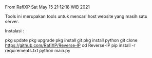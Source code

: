 From RafiXP
Sat May 15 21:12:18 WIB 2021

 Tools ini merupakan tools untuk mencari host website
yang masih satu server.

Instalasi :

pkg update
pkg upgrade
pkg install git
pkg install python
git clone https://github.com/RafiXP/Reverse-IP
cd Reverse-IP
pip install -r requirements.txt
python main.py
